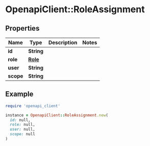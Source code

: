 # OpenapiClient::RoleAssignment

## Properties

| Name | Type | Description | Notes |
| ---- | ---- | ----------- | ----- |
| **id** | **String** |  |  |
| **role** | [**Role**](Role.md) |  |  |
| **user** | **String** |  |  |
| **scope** | **String** |  |  |

## Example

```ruby
require 'openapi_client'

instance = OpenapiClient::RoleAssignment.new(
  id: null,
  role: null,
  user: null,
  scope: null
)
```

